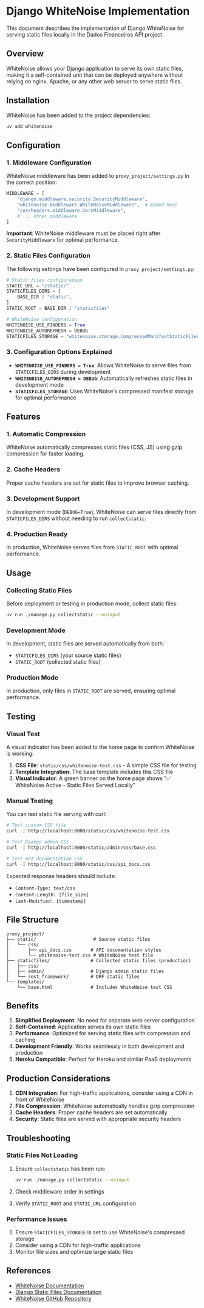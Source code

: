 # Django WhiteNoise Implementation

This document describes the implementation of Django WhiteNoise for serving static files locally in the Dados Financeiros API project.

## Overview

WhiteNoise allows your Django application to serve its own static files, making it a self-contained unit that can be deployed anywhere without relying on nginx, Apache, or any other web server to serve static files.

## Installation

WhiteNoise has been added to the project dependencies:

```bash
uv add whitenoise
```

## Configuration

### 1. Middleware Configuration

WhiteNoise middleware has been added to `proxy_project/settings.py` in the correct position:

```python
MIDDLEWARE = [
    "django.middleware.security.SecurityMiddleware",
    "whitenoise.middleware.WhiteNoiseMiddleware",  # Added here
    "corsheaders.middleware.CorsMiddleware",
    # ... other middleware
]
```

**Important**: WhiteNoise middleware must be placed right after `SecurityMiddleware` for optimal performance.

### 2. Static Files Configuration

The following settings have been configured in `proxy_project/settings.py`:

```python
# Static files configuration
STATIC_URL = "/static/"
STATICFILES_DIRS = [
    BASE_DIR / "static",
]
STATIC_ROOT = BASE_DIR / "staticfiles"

# WhiteNoise configuration
WHITENOISE_USE_FINDERS = True
WHITENOISE_AUTOREFRESH = DEBUG
STATICFILES_STORAGE = "whitenoise.storage.CompressedManifestStaticFilesStorage"
```

### 3. Configuration Options Explained

- **`WHITENOISE_USE_FINDERS = True`**: Allows WhiteNoise to serve files from `STATICFILES_DIRS` during development
- **`WHITENOISE_AUTOREFRESH = DEBUG`**: Automatically refreshes static files in development mode
- **`STATICFILES_STORAGE`**: Uses WhiteNoise's compressed manifest storage for optimal performance

## Features

### 1. Automatic Compression
WhiteNoise automatically compresses static files (CSS, JS) using gzip compression for faster loading.

### 2. Cache Headers
Proper cache headers are set for static files to improve browser caching.

### 3. Development Support
In development mode (`DEBUG=True`), WhiteNoise can serve files directly from `STATICFILES_DIRS` without needing to run `collectstatic`.

### 4. Production Ready
In production, WhiteNoise serves files from `STATIC_ROOT` with optimal performance.

## Usage

### Collecting Static Files

Before deployment or testing in production mode, collect static files:

```bash
uv run ./manage.py collectstatic --noinput
```

### Development Mode

In development, static files are served automatically from both:
- `STATICFILES_DIRS` (your source static files)
- `STATIC_ROOT` (collected static files)

### Production Mode

In production, only files in `STATIC_ROOT` are served, ensuring optimal performance.

## Testing

### Visual Test

A visual indicator has been added to the home page to confirm WhiteNoise is working:

1. **CSS File**: `static/css/whitenoise-test.css` - A simple CSS file for testing
2. **Template Integration**: The base template includes this CSS file
3. **Visual Indicator**: A green banner on the home page shows "✅ WhiteNoise Active - Static Files Served Locally"

### Manual Testing

You can test static file serving with curl:

```bash
# Test custom CSS file
curl -I http://localhost:8000/static/css/whitenoise-test.css

# Test Django admin CSS
curl -I http://localhost:8000/static/admin/css/base.css

# Test API documentation CSS
curl -I http://localhost:8000/static/css/api_docs.css
```

Expected response headers should include:
- `Content-Type: text/css`
- `Content-Length: [file_size]`
- `Last-Modified: [timestamp]`

## File Structure

```
proxy_project/
├── static/                     # Source static files
│   └── css/
│       ├── api_docs.css       # API documentation styles
│       └── whitenoise-test.css # WhiteNoise test file
├── staticfiles/               # Collected static files (production)
│   ├── css/
│   ├── admin/                 # Django admin static files
│   └── rest_framework/        # DRF static files
└── templates/
    └── base.html              # Includes WhiteNoise test CSS
```

## Benefits

1. **Simplified Deployment**: No need for separate web server configuration
2. **Self-Contained**: Application serves its own static files
3. **Performance**: Optimized for serving static files with compression and caching
4. **Development Friendly**: Works seamlessly in both development and production
5. **Heroku Compatible**: Perfect for Heroku and similar PaaS deployments

## Production Considerations

1. **CDN Integration**: For high-traffic applications, consider using a CDN in front of WhiteNoise
2. **File Compression**: WhiteNoise automatically handles gzip compression
3. **Cache Headers**: Proper cache headers are set automatically
4. **Security**: Static files are served with appropriate security headers

## Troubleshooting

### Static Files Not Loading

1. Ensure `collectstatic` has been run:
   ```bash
   uv run ./manage.py collectstatic --noinput
   ```

2. Check middleware order in settings
3. Verify `STATIC_ROOT` and `STATIC_URL` configuration

### Performance Issues

1. Ensure `STATICFILES_STORAGE` is set to use WhiteNoise's compressed storage
2. Consider using a CDN for high-traffic applications
3. Monitor file sizes and optimize large static files

## References

- [WhiteNoise Documentation](http://whitenoise.evans.io/)
- [Django Static Files Documentation](https://docs.djangoproject.com/en/stable/howto/static-files/)
- [WhiteNoise GitHub Repository](https://github.com/evansd/whitenoise) 